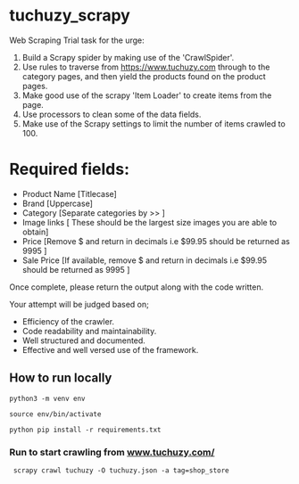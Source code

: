 
# tuchuzy_scrapy
Web Scraping Trial task for the urge:

1. Build a Scrapy spider by making use of the 'CrawlSpider'.
2. Use rules to traverse from https://www.tuchuzy.com through to the category pages, and then yield the products found on the product pages.
3. Make good use of the scrapy 'Item Loader' to create items from the page.
4. Use processors to clean some of the data fields.
4. Make use of the Scrapy settings to limit the number of items crawled to 100. 

# Required fields:
- Product Name [Titlecase]
- Brand [Uppercase]
- Category [Separate categories by >> ]
- Image links [ These should be the largest size images you are able to obtain]
- Price [Remove $ and return in decimals i.e $99.95 should be returned as 9995 ]
- Sale Price [If available, remove $ and return in decimals i.e $99.95 should be returned as 9995 ]

Once complete, please return the output along with the code written. 

Your attempt will be judged based on;
- Efficiency of the crawler.
- Code readability and maintainability.
- Well structured and documented.
- Effective and well versed use of the framework.

## How to run locally
 `python3 -m venv env`

 `source env/bin/activate`

 `python pip install -r requirements.txt` 

### Run to start crawling from www.tuchuzy.com/

```
 scrapy crawl tuchuzy -O tuchuzy.json -a tag=shop_store
```
